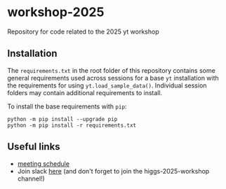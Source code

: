 # workshop-2025
Repository for code related to the 2025 yt workshop 


## Installation 

The `requirements.txt` in the root folder of this repository contains some general requirements used across sessions for a base `yt` installation with the requirements for using `yt.load_sample_data()`. Individual session folders may contain additional requirements to install. 

To install the base requirements with `pip`:

```shell
python -m pip install --upgrade pip 
python -m pip install -r requirements.txt
```

## Useful links

* [meeting schedule](https://indico.ph.ed.ac.uk/event/346/timetable/#20250715)
* Join slack [here](https://yt-project.org/slack.html) (and don't forget to join the higgs-2025-workshop channel!)